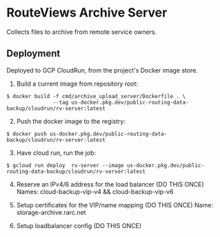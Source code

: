 # RouteViews Archive Server

Collects files to archive from remote service owners.

## Deployment

Deployed to GCP CloudRun, from the project's Docker image store.

1. Build a current image from repository root:
  ```shell
  $ docker build -f cmd/archive_upload_server/Dockerfile . \
                 --tag us-docker.pkg.dev/public-routing-data-backup/cloudrun/rv-server:latest
  ```

2. Push the docker image to the registry:
  ```shell
  $ docker push us-docker.pkg.dev/public-routing-data-backup/cloudrun/rv-server:latest
  ```

3. Have cloud run, run the job:
  ```shell
  $ gcloud run deploy  rv-server --image us-docker.pkg.dev/public-routing-data-backup/cloudrun/rv-server:latest
  ```

4. Reserve an IPv4/6 address for the load balancer (DO THIS ONCE)
   Names: cloud-backup-vip-v4 && cloud-backup-vip-v6

5. Setup certificates for the VIP/name mapping (DO THIS ONCE)
   Name: storage-archive.rarc.net

6. Setup loadbalancer config (DO THIS ONCE)
